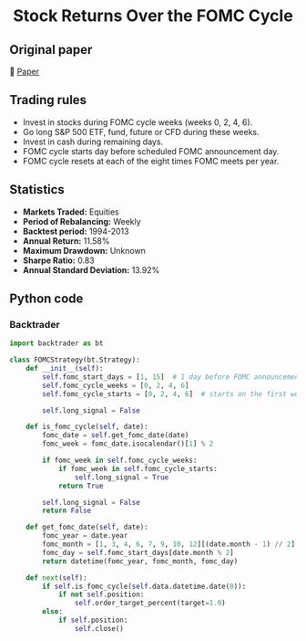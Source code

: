 <div align="center">
  <h1>Stock Returns Over the FOMC Cycle</h1>
</div>

## Original paper

📕 [Paper](https://papers.ssrn.com/sol3/papers.cfm?abstract_id=2687614)

## Trading rules

- Invest in stocks during FOMC cycle weeks (weeks 0, 2, 4, 6).
- Go long S&P 500 ETF, fund, future or CFD during these weeks.
- Invest in cash during remaining days.
- FOMC cycle starts day before scheduled FOMC announcement day.
- FOMC cycle resets at each of the eight times FOMC meets per year.

## Statistics

- **Markets Traded:** Equities
- **Period of Rebalancing:** Weekly
- **Backtest period:** 1994-2013
- **Annual Return:** 11.58%
- **Maximum Drawdown:** Unknown
- **Sharpe Ratio:** 0.83
- **Annual Standard Deviation:** 13.92%

## Python code

### Backtrader

```python
import backtrader as bt

class FOMCStrategy(bt.Strategy):
    def __init__(self):
        self.fomc_start_days = [1, 15]  # 1 day before FOMC announcement day
        self.fomc_cycle_weeks = [0, 2, 4, 6]
        self.fomc_cycle_starts = [0, 2, 4, 6]  # starts on the first week of the year

        self.long_signal = False

    def is_fomc_cycle(self, date):
        fomc_date = self.get_fomc_date(date)
        fomc_week = fomc_date.isocalendar()[1] % 2

        if fomc_week in self.fomc_cycle_weeks:
            if fomc_week in self.fomc_cycle_starts:
                self.long_signal = True
            return True

        self.long_signal = False
        return False

    def get_fomc_date(self, date):
        fomc_year = date.year
        fomc_month = [1, 3, 4, 6, 7, 9, 10, 12][(date.month - 1) // 2]
        fomc_day = self.fomc_start_days[date.month % 2]
        return datetime(fomc_year, fomc_month, fomc_day)

    def next(self):
        if self.is_fomc_cycle(self.data.datetime.date(0)):
            if not self.position:
                self.order_target_percent(target=1.0)
        else:
            if self.position:
                self.close()
```